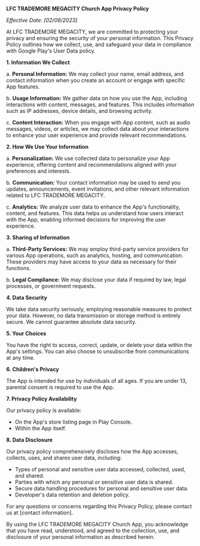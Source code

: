
**LFC TRADEMORE MEGACITY Church App Privacy Policy**

*Effective Date: [02/09/2023]*

At LFC TRADEMORE MEGACITY, we are committed to protecting your privacy and ensuring the security of your personal information. This Privacy Policy outlines how we collect, use, and safeguard your data in compliance with Google Play's User Data policy.

**1. Information We Collect**

a. **Personal Information:** We may collect your name, email address, and contact information when you create an account or engage with specific App features.

b. **Usage Information:** We gather data on how you use the App, including interactions with content, messages, and features. This includes information such as IP addresses, device details, and browsing activity.

c. **Content Interaction:** When you engage with App content, such as audio messages, videos, or articles, we may collect data about your interactions to enhance your user experience and provide relevant recommendations.

**2. How We Use Your Information**

a. **Personalization:** We use collected data to personalize your App experience, offering content and recommendations aligned with your preferences and interests.

b. **Communication:** Your contact information may be used to send you updates, announcements, event invitations, and other relevant information related to LFC TRADEMORE MEGACITY.

c. **Analytics:** We analyze user data to enhance the App's functionality, content, and features. This data helps us understand how users interact with the App, enabling informed decisions for improving the user experience.

**3. Sharing of Information**

a. **Third-Party Services:** We may employ third-party service providers for various App operations, such as analytics, hosting, and communication. These providers may have access to your data as necessary for their functions.

b. **Legal Compliance:** We may disclose your data if required by law, legal processes, or government requests.

**4. Data Security**

We take data security seriously, employing reasonable measures to protect your data. However, no data transmission or storage method is entirely secure. We cannot guarantee absolute data security.

**5. Your Choices**

You have the right to access, correct, update, or delete your data within the App's settings. You can also choose to unsubscribe from communications at any time.

**6. Children's Privacy**

The App is intended for use by individuals of all ages. If you are under 13, parental consent is required to use the App.

**7. Privacy Policy Availability**

Our privacy policy is available:

- On the App's store listing page in Play Console.
- Within the App itself.

**8. Data Disclosure**

Our privacy policy comprehensively discloses how the App accesses, collects, uses, and shares user data, including:

- Types of personal and sensitive user data accessed, collected, used, and shared.
- Parties with which any personal or sensitive user data is shared.
- Secure data handling procedures for personal and sensitive user data.
- Developer's data retention and deletion policy.

For any questions or concerns regarding this Privacy Policy, please contact us at [contact information].

By using the LFC TRADEMORE MEGACITY Church App, you acknowledge that you have read, understood, and agreed to the collection, use, and disclosure of your personal information as described herein.
